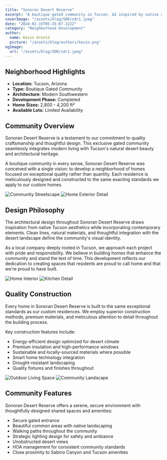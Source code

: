 ```yaml
---
title: "Sonoran Desert Reserve"
excerpt: "A boutique gated community in Tucson, AZ inspired by native architecture and built to our exceptional custom home standards."
coverImage: "/assets/blog/SDR/sdr1.jpeg"
date: "2024-02-15T05:35:07.322Z"
category: "Neighborhood Development"
author:
  name: Kevin Arnold
  picture: "/assets/blog/authors/kevin.png"
ogImage:
  url: "/assets/blog/SDR/sdr1.jpeg"
---
```


## Neighborhood Highlights

* **Location:** Tucson, Arizona
* **Type:** Boutique Gated Community
* **Architecture:** Modern Southwestern
* **Development Phase:** Completed
* **Home Sizes:** 2,800 - 4,200 ft²
* **Available Lots:** Limited Availability

## Community Overview

Sonoran Desert Reserve is a testament to our commitment to quality craftsmanship and thoughtful design. This exclusive gated community seamlessly integrates modern living with Tucson's natural desert beauty and architectural heritage.

A boutique community in every sense, Sonoran Desert Reserve was conceived with a single vision: to develop a neighborhood of homes focused on exceptional quality rather than quantity. Each residence is meticulously designed and constructed to the same exacting standards we apply to our custom homes.

![Community Streetscape](/assets/blog/SDR/sdr2.jpeg)
![Home Exterior Detail](/assets/blog/SDR/sdr3.jpeg)

## Design Philosophy

The architectural design throughout Sonoran Desert Reserve draws inspiration from native Tucson aesthetics while incorporating contemporary elements. Clean lines, natural materials, and thoughtful integration with the desert landscape define the community's visual identity.

As a local company deeply rooted in Tucson, we approach each project with pride and responsibility. We believe in building homes that enhance the community and stand the test of time. This development reflects our dedication to creating spaces that residents are proud to call home and that we're proud to have built.

![Home Interior](/assets/blog/SDR/sdr4.jpeg)
![Kitchen Detail](/assets/blog/SDR/sdr5.jpeg)

## Quality Construction

Every home in Sonoran Desert Reserve is built to the same exceptional standards as our custom residences. We employ superior construction methods, premium materials, and meticulous attention to detail throughout the building process.

Key construction features include:

- Energy-efficient design optimized for desert climate
- Premium insulation and high-performance windows
- Sustainable and locally-sourced materials where possible
- Smart home technology integration
- Drought-resistant landscaping
- Quality fixtures and finishes throughout

![Outdoor Living Space](/assets/blog/SDR/sdr6.jpeg)
![Community Landscape](/assets/blog/SDR/sdr7.jpeg)

## Community Features

Sonoran Desert Reserve offers a serene, secure environment with thoughtfully designed shared spaces and amenities:

- Secure gated entrance
- Beautiful common areas with native landscaping
- Walking paths throughout the community
- Strategic lighting design for safety and ambiance
- Unobstructed desert views
- HOA management for consistent community standards
- Close proximity to Sabino Canyon and Tucson amenities

